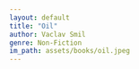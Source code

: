 ```yaml
---
layout: default
title: "Oil"
author: Vaclav Smil
genre: Non-Fiction
im_path: assets/books/oil.jpeg
---
```

